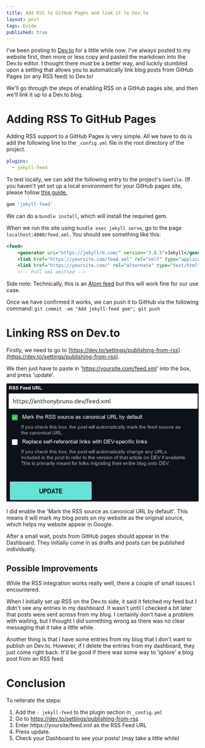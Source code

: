 ```yaml
---
title: Add RSS to GitHub Pages and link it to Dev.to
layout: post
tags: Guide
published: true
---
```


I've been posting to [Dev.to](https://dev.to) for a little while now. I've always posted
to my website first, then more or less copy and pasted the markdown into the
Dev.to editor. I thought there must be a better way, and luckily stumbled upon a
setting that allows you to automatically link blog posts from GitHub Pages (or
any RSS feed) to Dev.to! 

We'll go through the steps of enabling RSS on a GitHub pages site, and then
we'll link it up to a Dev.to blog.

# Adding RSS To GitHub Pages
Adding RSS support to a GitHub Pages is very simple. All we have to do is add
the following line to the `_config.yml` file in the root directory of the project.

```yaml
plugins:
  - jekyll-feed
```

To test locally, we can add the following entry to the project's
`Gemfile`. (If you haven't yet set up a local environment for your GitHub pages
site, please follow [this guide.](https://help.github.com/en/articles/testing-your-github-pages-site-locally-with-jekyll)

```ruby
gem 'jekyll-feed'
```

We can do a `bundle install`, which will install the required gem. 

When we run the site using `bundle exec jekyll serve`, go to the page
`localhost:4000/feed.xml`. You should see something like this:

```xml
<feed>
    <generator uri="https://jekyllrb.com/" version="3.8.5">Jekyll</generator>
    <link href="https://yoursite.com/feed.xml" rel="self" type="application/atom+xml"/>
    <link href="https://yoursite.com/" rel="alternate" type="text/html"/>```
    <!-- Full xml omitted -->
```

Side note: Technically, this is an [Atom feed](https://en.wikipedia.org/wiki/Atom_(Web_standard)) 
but this will work fine for our use case.

Once we have confirmed it works, we can push it to GitHub via the following
command:
`git commit -am "Add jekyll-feed gem"; git push`

# Linking RSS on Dev.to
Firstly, we need to go to
[https://dev.to/settings/publishing-from-rss](https://dev.to/settings/publishing-from-rss).

We then just have to paste in 'https://yoursite.com/feed.xml' into the box, and
press 'update'. 

![RSS Setting page on Dev.to](/media/DevToRss.png)

I did enable the 'Mark the RSS source as canonical URL by default'. This means
it will mark my blog posts on my website as the original source, which helps my
website appear in Google.

After a small wait, posts from GitHub pages should appear in the Dashboard. They
initially come in as drafts and posts can be published individually.

## Possible Improvements

While the RSS integration works really well, there a couple of small issues I
encountered.

When I initially set up RSS on the Dev.to side, it said it fetched my feed but I didn't 
see any entries in my dashboard. It wasn't until I checked a bit later that posts were 
sent across from my blog. I certainly don't have a problem with waiting, 
but I thought I did something wrong as there was no clear messaging that it take a little while.

Another thing is that I have some entries from my blog that I don't want to publish on Dev.to.
However, if I delete the entries from my dashboard, they just come right back.
It'd be good if there was some way to 'ignore' a blog post from an RSS feed.


# Conclusion

To reiterate the steps:
1. Add the `- jekyll-feed` to the plugin section in `_config.yml`
2. Go to https://dev.to/settings/publishing-from-rss
3. Enter https://yoursite/feed.xml as the RSS Feed URL
4. Press update.
5. Check your Dashboard to see your posts! (may take a little while)
